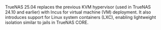 &NewLine;

TrueNAS 25.04 replaces the previous KVM hypervisor (used in TrueNAS 24.10 and earlier) with Incus for virtual machine (VM) deployment.
It also introduces support for Linux system containers (LXC), enabling lightweight isolation similar to jails in TrueNAS CORE.  
